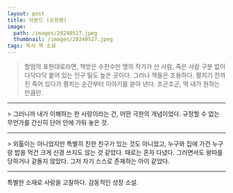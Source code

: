 ```yaml
---
layout: post
title: 아몬드 (손원평)
image:
  path: /images/20240527.jpeg
  thumbnail: /images/20240527.jpeg
tags: 독서 책 소설
---
```

> 할멈의 표현대로라면, 책방은 수천수만 명의 작가가 산 사람, 죽은 사람 구분 없이 다닥다닥 붙어 있는 인구 밀도 높은 곳이다. 그러나 책들은 조용하다. 펼치기 전까진 죽어 있다가 펼치는 순간부터 이야기를 쏟아 낸다. 조곤조곤, 딱 내가 원하는 만큼만.
<hr/>
> 그러니까 내가 이해하는 한 사랑이라는 건, 어떤 극한의 개념이었다. 규정할 수 없는 무언가를 간신히 단어 안에 가둬 놓은 것.
<hr/>
> 외톨이는 아니었지만 특별히 친한 친구가 있는 것도 아니었고, 누구와 집에 가건 누구랑 밥을 먹건 크게 신경 쓰지도 않는 것 같았다. 때로는 혼자 다녔다. 그러면서도 왕따를 당하거나 겉돌지 않았다. 그저 자기 스스로 존재하는 아이 같았다.
<hr/>
특별한 소재로 사랑을 고찰하다. 감동적인 성장 소설.
